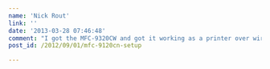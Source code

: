 ```yaml
---
name: 'Nick Rout'
link: ''
date: '2013-03-28 07:46:48'
comment: "I got the MFC-9320CW and got it working as a printer over wireless so far. CUPS gave me two automatically detected printers to choose from, one had a dnssd URL and one had an lpd URL. I couldn't get the dnssd one to work at all but the lpd one works fine.\n\nThe working url is lpd://Brother/BINARY_P1\n\nTo try scanning next.\n\nAlso, how do I get it to do B&amp;W? I don't always want to print in colour!"
post_id: /2012/09/01/mfc-9120cn-setup

---
```



